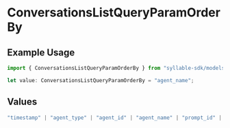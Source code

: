 # ConversationsListQueryParamOrderBy

## Example Usage

```typescript
import { ConversationsListQueryParamOrderBy } from "syllable-sdk/models/operations";

let value: ConversationsListQueryParamOrderBy = "agent_name";
```

## Values

```typescript
"timestamp" | "agent_type" | "agent_id" | "agent_name" | "prompt_id" | "prompt_name" | "llm_provider" | "llm_model" | "llm_version" | "is_legacy"
```
